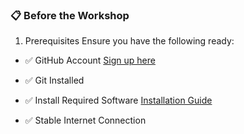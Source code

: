 ### 📋 Before the Workshop
1. Prerequisites
Ensure you have the following ready:

- ✅ GitHub Account [Sign up here](https://github.com/)

- ✅ Git Installed 

- ✅ Install Required Software  [Installation Guide](docs/installation.md)

- ✅ Stable Internet Connection